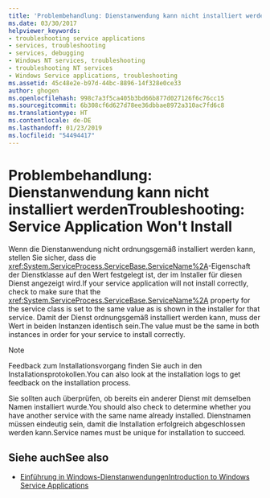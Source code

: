 ```yaml
---
title: 'Problembehandlung: Dienstanwendung kann nicht installiert werden'
ms.date: 03/30/2017
helpviewer_keywords:
- troubleshooting service applications
- services, troubleshooting
- services, debugging
- Windows NT services, troubleshooting
- troubleshooting NT services
- Windows Service applications, troubleshooting
ms.assetid: 45c48e2e-b97d-44bc-8896-14f328e0ce33
author: ghogen
ms.openlocfilehash: 998c7a3f5ca405b3bd66b877d027126f6c76cc15
ms.sourcegitcommit: 6b308cf6d627d78ee36dbbae8972a310ac7fd6c8
ms.translationtype: HT
ms.contentlocale: de-DE
ms.lasthandoff: 01/23/2019
ms.locfileid: "54494417"
---
```

# <a name="troubleshooting-service-application-won39t-install"></a><span data-ttu-id="14652-102">Problembehandlung: Dienstanwendung kann nicht installiert werden</span><span class="sxs-lookup"><span data-stu-id="14652-102">Troubleshooting: Service Application Won&#39;t Install</span></span>
<span data-ttu-id="14652-103">Wenn die Dienstanwendung nicht ordnungsgemäß installiert werden kann, stellen Sie sicher, dass die <xref:System.ServiceProcess.ServiceBase.ServiceName%2A>-Eigenschaft der Dienstklasse auf den Wert festgelegt ist, der im Installer für diesen Dienst angezeigt wird.</span><span class="sxs-lookup"><span data-stu-id="14652-103">If your service application will not install correctly, check to make sure that the <xref:System.ServiceProcess.ServiceBase.ServiceName%2A> property for the service class is set to the same value as is shown in the installer for that service.</span></span> <span data-ttu-id="14652-104">Damit der Dienst ordnungsgemäß installiert werden kann, muss der Wert in beiden Instanzen identisch sein.</span><span class="sxs-lookup"><span data-stu-id="14652-104">The value must be the same in both instances in order for your service to install correctly.</span></span>  
  
> [!NOTE]
>  <span data-ttu-id="14652-105">Feedback zum Installationsvorgang finden Sie auch in den Installationsprotokollen.</span><span class="sxs-lookup"><span data-stu-id="14652-105">You can also look at the installation logs to get feedback on the installation process.</span></span>  
  
 <span data-ttu-id="14652-106">Sie sollten auch überprüfen, ob bereits ein anderer Dienst mit demselben Namen installiert wurde.</span><span class="sxs-lookup"><span data-stu-id="14652-106">You should also check to determine whether you have another service with the same name already installed.</span></span> <span data-ttu-id="14652-107">Dienstnamen müssen eindeutig sein, damit die Installation erfolgreich abgeschlossen werden kann.</span><span class="sxs-lookup"><span data-stu-id="14652-107">Service names must be unique for installation to succeed.</span></span>  
  
## <a name="see-also"></a><span data-ttu-id="14652-108">Siehe auch</span><span class="sxs-lookup"><span data-stu-id="14652-108">See also</span></span>
- [<span data-ttu-id="14652-109">Einführung in Windows-Dienstanwendungen</span><span class="sxs-lookup"><span data-stu-id="14652-109">Introduction to Windows Service Applications</span></span>](../../../docs/framework/windows-services/introduction-to-windows-service-applications.md)
